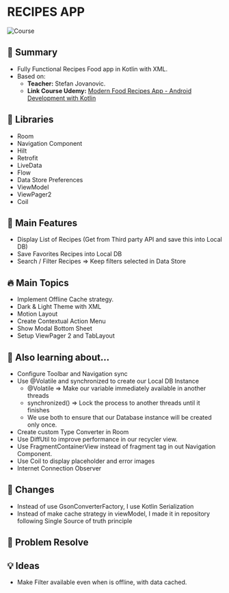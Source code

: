 # RECIPES APP

![Course](https://camo.githubusercontent.com/43f1140f4f5cf05334af18d88ad07118121fc7bed1aec36c581337e8fc941599/68747470733a2f2f692e706f7374696d672e63632f36707430475435342f5468756d626e61696c2d312e706e67)

## 🤖 Summary
- Fully Functional Recipes Food app in Kotlin with XML.
- Based on:
    - **Teacher:** Stefan Jovanovic.
    - **Link Course Udemy:** [Modern Food Recipes App - Android Development with Kotlin](https://www.udemy.com/course/modern-food-recipes-app-android-development-with-kotlin/)

## 💼 Libraries
- Room
- Navigation Component
- Hilt
- Retrofit
- LiveData
- Flow
- Data Store Preferences
- ViewModel
- ViewPager2
- Coil

## 🫡 Main Features
- Display List of Recipes (Get from Third party API and save this into Local DB)
- Save Favorites Recipes into Local DB
- Search / Filter Recipes => Keep filters selected in Data Store

## 🔥 Main Topics
- Implement Offline Cache strategy. 
- Dark & Light Theme with XML 
- Motion Layout
- Create Contextual Action Menu
- Show Modal Bottom Sheet
- Setup ViewPager 2 and TabLayout

## 🤔 Also learning about...
- Configure Toolbar and Navigation sync
- Use @Volatile and synchronized to create our Local DB Instance 
  - @Volatile => Make our variable immediately available in another threads
  - synchronized() => Lock the process to another threads until it finishes
  - We use both to ensure that our Database instance will be created only once.
- Create custom Type Converter in Room
- Use DiffUtil to improve performance in our recycler view.
- Use FragmentContainerView instead of fragment tag in out Navigation Component.
- Use Coil to display placeholder and error images
- Internet Connection Observer

## 🐙 Changes
- Instead of use GsonConverterFactory, I use Kotlin Serialization
- Instead of make cache strategy in viewModel, I made it in repository following Single Source of 
  truth principle

## 🤕 Problem Resolve


## 💡 Ideas
- Make Filter available even when is offline, with data cached.